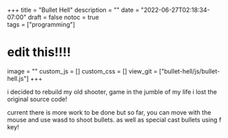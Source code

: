 +++
title = "Bullet Hell"
description = ""
date = "2022-06-27T02:18:34-07:00"
draft = false
notoc = true  
tags = ["programming"]


# edit this!!!!
image = ""
custom_js = []
custom_css = []
view_git = ["bullet-hell/js/bullet-hell.js"] 
+++

i decided to rebuild my old shooter, game in the jumble of my life i lost the original source code!
<!--more-->
current there is more work to be done but so far, you can move with the mouse and use wasd to shoot bullets. 
as well as special cast bullets using f key!
<!-- i need smarter more responsive way to handle the size of the canvas! -->
<div id="application">
	<img id="player" src="player.png" style="display: none" />
	<img id="enemy" src="enemy.png" style="display: none" />
	<canvas id="gameBoard" width="1200px" height="800px" style="position: relative; right:100px;" ></canvas>
	<script src="main.js"></script>
</div>